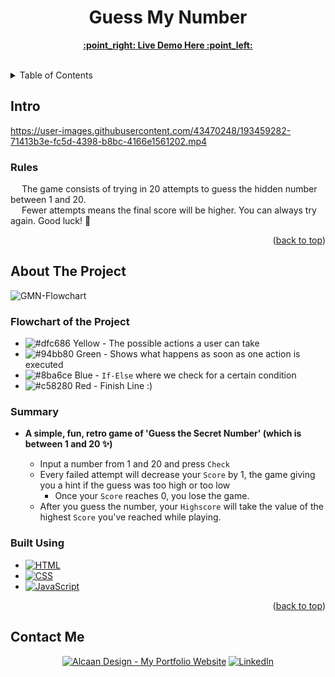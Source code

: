 <h1 align="center">Guess My Number</h1>

  <p align="center">
    <a href="https://guess-my-number-angi.netlify.app/"><strong>:point_right: Live Demo Here :point_left:</strong></a>
    <br />
    <br />
  </p>

<details>
  <summary>Table of Contents</summary>
  <ol>
    <li>
      <a href="#intro">Intro</a>
      <ul>
        <li><a href="#rules">Rules</a></li>
      </ul>
    </li>
    <li>
      <a href="#about-the-project">About The Project</a>
      <ul>
        <li><a href="#built-using">Built Using</a></li>
      </ul>
    </li>
    <li><a href="#contact-me">Contact</a></li>
  </ol>
</details>

<!-- Intro -->
## Intro


https://user-images.githubusercontent.com/43470248/193459282-71413b3e-fc5d-4398-b8bc-4166e1561202.mp4


### Rules
&emsp; The game consists of trying in 20 attempts to guess the hidden number between 1 and 20.
<br /> &emsp; Fewer attempts means the final score will be higher. You can always try again. Good luck! 🤟


<p align="right">(<a href="#readme-top">back to top</a>)</p>

<!-- ABOUT THE PROJECT -->
## About The Project

![GMN-Flowchart](https://github.com/darirak/complete-javascript-course/blob/master/05-Guess-My-Number/starter/gmn-flowchart.png?raw=true)

### **Flowchart of the Project**
* ![#dfc686](https://via.placeholder.com/15/dfc686/dfc686.png) Yellow - The possible actions a user can take
* ![#94bb80](https://via.placeholder.com/15/94bb80/94bb80.png) Green - Shows what happens as soon as one action is executed
* ![#8ba6ce](https://via.placeholder.com/15/8ba6ce/8ba6ce.png) Blue - `If-Else` where we check for a certain condition
* ![#c58280](https://via.placeholder.com/15/c58280/c58280.png) Red - Finish Line :)

### Summary

* **A simple, fun, retro game of  'Guess the Secret Number'  (which is between 1 and 20 :sparkles:)**

  * Input a number from 1 and 20 and press `Check`
  * Every failed attempt will decrease your `Score` by 1, the game giving you a hint if the guess was too high or too low
    * Once your `Score` reaches 0, you lose the game.
  * After you guess the number, your `Highscore` will take the value of the highest `Score` you've reached while playing.  

### Built Using

* [![HTML][HTML.com]][HTML-url]
* [![CSS][CSS3.com]][CSS-url]
* [![JavaScript][JavaScript.com]][JavaScript-url]

<p align="right">(<a href="#readme-top">back to top</a>)</p>

## Contact Me

<p>
<div align="center">
  <a href="https://darirak.ro/"><img src="https://img.shields.io/badge/-My%20Portfolio%20Website-blueviolet?style=for-the-badge" alt="Alcaan Design - My Portfolio Website" /></a>
  <a href="https://www.linkedin.com/in/darirak/"><img src="https://img.shields.io/badge/LinkedIn-0077B5?style=for-the-badge&logo=linkedin&logoColor=white" alt="LinkedIn" /></a>
</div>

[HTML.com]: https://img.shields.io/badge/html-e44d26?style=for-the-badge&logo=html5&logoColor=white
[HTML-url]: https://www.html.com/
[CSS3.com]: https://img.shields.io/badge/css-0070ba?style=for-the-badge&logo=css3&logoColor=white
[CSS-url]: https://www.css3.com/
[JavaScript.com]: https://img.shields.io/badge/JavaScript-F7DF1E?style=for-the-badge&logo=javascript&logoColor=black
[JavaScript-url]: https://www.javascript.com/
